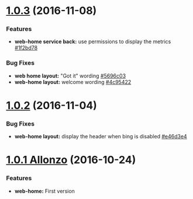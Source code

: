 <a name="1.0.3"></a>
# [1.0.3](https://github.com/CodeCorico/allons-y-web-home/compare/1.0.2...1.0.3) (2016-11-08)

### Features
* **web-home service back:** use permissions to display the metrics [#1f2bd78](https://github.com/CodeCorico/allons-y-web-home/commit/1f2bd78)

### Bug Fixes
* **web home layout:** "Got it" wording [#5696c03](https://github.com/CodeCorico/allons-y-web-home/commit/5696c03)
* **web-home layout:** welcome wording [#4c95422](https://github.com/CodeCorico/allons-y-web-home/commit/4c95422)

<a name="1.0.2"></a>
# [1.0.2](https://github.com/CodeCorico/allons-y-web-home/compare/1.0.1...1.0.2) (2016-11-04)

### Bug Fixes
* **web-home layout:** display the header when bing is disabled [#e46d3e4](https://github.com/CodeCorico/allons-y-web-home/commit/e46d3e4)

<a name="1.0.1"></a>
# [1.0.1 Allonzo](https://github.com/CodeCorico/allons-y-web-home/releases/tag/1.0.1) (2016-10-24)

### Features
* **web-home:** First version
